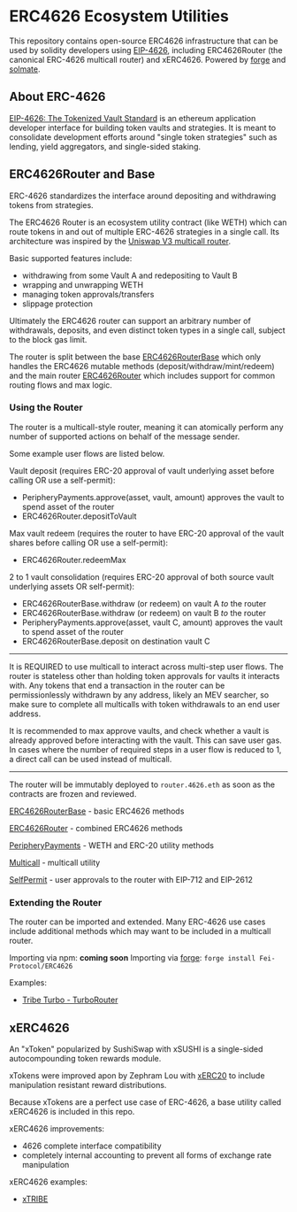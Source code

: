 # ERC4626 Ecosystem Utilities

This repository contains open-source ERC4626 infrastructure that can be used by solidity developers using [EIP-4626](https://eips.ethereum.org/EIPS/eip-4626), including ERC4626Router (the canonical ERC-4626 multicall router) and xERC4626. Powered by [forge](https://github.com/gakonst/foundry/tree/master/forge) and [solmate](https://github.com/Rari-Capital/solmate).

## About ERC-4626

[EIP-4626: The Tokenized Vault Standard](https://eips.ethereum.org/EIPS/eip-4626) is an ethereum application developer interface for building token vaults and strategies. It is meant to consolidate development efforts around "single token strategies" such as lending, yield aggregators, and single-sided staking.

## ERC4626Router and Base

ERC-4626 standardizes the interface around depositing and withdrawing tokens from strategies.

The ERC4626 Router is an ecosystem utility contract (like WETH) which can route tokens in and out of multiple ERC-4626 strategies in a single call. Its architecture was inspired by the [Uniswap V3 multicall router](https://github.com/Uniswap/v3-periphery/blob/main/contracts/SwapRouter.sol).

Basic supported features include:
* withdrawing from some Vault A and redepositing to Vault B
* wrapping and unwrapping WETH
* managing token approvals/transfers
* slippage protection

Ultimately the ERC4626 router can support an arbitrary number of withdrawals, deposits, and even distinct token types in a single call, subject to the block gas limit.

The router is split between the base [ERC4626RouterBase](https://github.com/fei-protocol/ERC4626/blob/main/src/ERC4626RouterBase.sol) which only handles the ERC4626 mutable methods (deposit/withdraw/mint/redeem) and the main router [ERC4626Router](https://github.com/fei-protocol/ERC4626/blob/main/src/ERC4626Router.sol) which includes support for common routing flows and max logic.

### Using the Router
The router is a multicall-style router, meaning it can atomically perform any number of supported actions on behalf of the message sender.

Some example user flows are listed below.

Vault deposit (requires ERC-20 approval of vault underlying asset before calling OR use a self-permit):
- PeripheryPayments.approve(asset, vault, amount) approves the vault to spend asset of the router
- ERC4626Router.depositToVault

Max vault redeem (requires the router to have ERC-20 approval of the vault shares before calling OR use a self-permit):
- ERC4626Router.redeemMax

2 to 1 vault consolidation (requires ERC-20 approval of both source vault underlying assets OR self-permit):
- ERC4626RouterBase.withdraw (or redeem) on vault A *to* the router
- ERC4626RouterBase.withdraw (or redeem) on vault B *to* the router
- PeripheryPayments.approve(asset, vault C, amount) approves the vault to spend asset of the router
- ERC4626RouterBase.deposit on destination vault C

---
It is REQUIRED to use multicall to interact across multi-step user flows. The router is stateless other than holding token approvals for vaults it interacts with. Any tokens that end a transaction in the router can be permissionlessly withdrawn by any address, likely an MEV searcher, so make sure to complete all multicalls with token withdrawals to an end user address.

It is recommended to max approve vaults, and check whether a vault is already approved before interacting with the vault. This can save user gas. In cases where the number of required steps in a user flow is reduced to 1, a direct call can be used instead of multicall.

---
The router will be immutably deployed to `router.4626.eth` as soon as the contracts are frozen and reviewed.

[ERC4626RouterBase](https://github.com/fei-protocol/ERC4626/blob/main/src/ERC4626RouterBase.sol) - basic ERC4626 methods

[ERC4626Router](https://github.com/fei-protocol/ERC4626/blob/main/src/ERC4626Router.sol) - combined ERC4626 methods

[PeripheryPayments](https://github.com/fei-protocol/ERC4626/blob/main/src/external/PeripheryPayments.sol) - WETH and ERC-20 utility methods

[Multicall](https://github.com/fei-protocol/ERC4626/blob/main/src/external/Multicall.sol) - multicall utility

[SelfPermit](https://github.com/fei-protocol/ERC4626/blob/main/src/external/SelfPermit.sol) - user approvals to the router with EIP-712 and EIP-2612

### Extending the Router

The router can be imported and extended. Many ERC-4626 use cases include additional methods which may want to be included in a multicall router.

Importing via npm: **coming soon**
Importing via [forge](https://github.com/gakonst/foundry/tree/master/forge): `forge install Fei-Protocol/ERC4626`

Examples:
* [Tribe Turbo - TurboRouter](https://github.com/fei-protocol/tribe-turbo/blob/main/src/TurboRouter.sol)

## xERC4626
An "xToken" popularized by SushiSwap with xSUSHI is a single-sided autocompounding token rewards module.

xTokens were improved apon by Zephram Lou with [xERC20](https://github.com/ZeframLou/playpen/blob/main/src/xERC20.sol) to include manipulation resistant reward distributions.

Because xTokens are a perfect use case of ERC-4626, a base utility called xERC4626 is included in this repo. 

xERC4626 improvements:
* 4626 complete interface compatibility
* completely internal accounting to prevent all forms of exchange rate manipulation

xERC4626 examples:
* [xTRIBE](https://github.com/fei-protocol/xTRIBE/blob/master/src/xTRIBE.sol)
